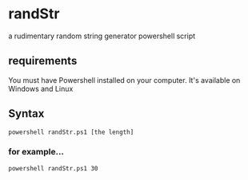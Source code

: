 # randStr
a rudimentary random string generator powershell script

## requirements
You must have Powershell installed on your computer. It's available on Windows and Linux

## Syntax
```
powershell randStr.ps1 [the length]
```

### for example...
```
powershell randStr.ps1 30
```
